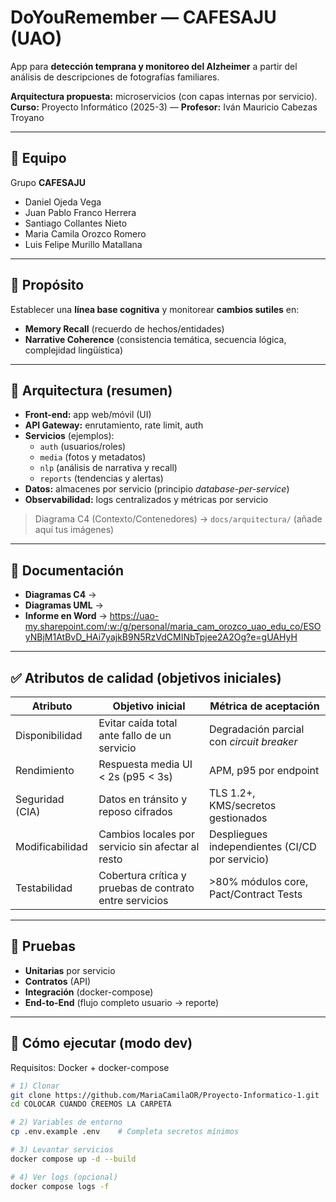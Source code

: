 # DoYouRemember — CAFESAJU (UAO)
App para **detección temprana y monitoreo del Alzheimer** a partir del análisis de descripciones de fotografías familiares.

**Arquitectura propuesta:** microservicios (con capas internas por servicio).  
**Curso:** Proyecto Informático (2025-3) — **Profesor:** Iván Mauricio Cabezas Troyano

---

## 👥 Equipo
Grupo **CAFESAJU**  
- Daniel Ojeda Vega  
- Juan Pablo Franco Herrera  
- Santiago Collantes Nieto  
- Maria Camila Orozco Romero  
- Luis Felipe Murillo Matallana  

---

## 🎯 Propósito
Establecer una **línea base cognitiva** y monitorear **cambios sutiles** en:
- **Memory Recall** (recuerdo de hechos/entidades)  
- **Narrative Coherence** (consistencia temática, secuencia lógica, complejidad lingüística)

---

## 🧱 Arquitectura (resumen)
- **Front-end:** app web/móvil (UI)  
- **API Gateway:** enrutamiento, rate limit, auth  
- **Servicios** (ejemplos):  
  - `auth` (usuarios/roles)  
  - `media` (fotos y metadatos)  
  - `nlp` (análisis de narrativa y recall)  
  - `reports` (tendencias y alertas)  
- **Datos:** almacenes por servicio (principio *database-per-service*)  
- **Observabilidad:** logs centralizados y métricas por servicio

> Diagrama C4 (Contexto/Contenedores) → `docs/arquitectura/` (añade aquí tus imágenes)

---

## 📑 Documentación
- **Diagramas C4** →
- **Diagramas UML** →  
- **Informe en Word** → https://uao-my.sharepoint.com/:w:/g/personal/maria_cam_orozco_uao_edu_co/ESOyNBjM1AtBvD_HAi7yajkB9N5RzVdCMINbTpjee2A2Og?e=gUAHyH 

---

## ✅ Atributos de calidad (objetivos iniciales)
| Atributo         | Objetivo inicial                                      | Métrica de aceptación                            |
|------------------|--------------------------------------------------------|--------------------------------------------------|
| Disponibilidad   | Evitar caída total ante fallo de un servicio           | Degradación parcial con *circuit breaker*        |
| Rendimiento      | Respuesta media UI < 2s (p95 < 3s)                     | APM, p95 por endpoint                            |
| Seguridad (CIA)  | Datos en tránsito y reposo cifrados                    | TLS 1.2+, KMS/secretos gestionados               |
| Modificabilidad  | Cambios locales por servicio sin afectar al resto      | Despliegues independientes (CI/CD por servicio)  |
| Testabilidad     | Cobertura crítica y pruebas de contrato entre servicios| >80% módulos core, Pact/Contract Tests           |

---

## 🧪 Pruebas
- **Unitarias** por servicio  
- **Contratos** (API)  
- **Integración** (docker-compose)  
- **End-to-End** (flujo completo usuario → reporte)

---

## 🚀 Cómo ejecutar (modo dev)
Requisitos: Docker + docker-compose

```bash
# 1) Clonar
git clone https://github.com/MariaCamilaOR/Proyecto-Informatico-1.git
cd COLOCAR CUANDO CREEMOS LA CARPETA

# 2) Variables de entorno
cp .env.example .env    # Completa secretos mínimos

# 3) Levantar servicios
docker compose up -d --build

# 4) Ver logs (opcional)
docker compose logs -f
